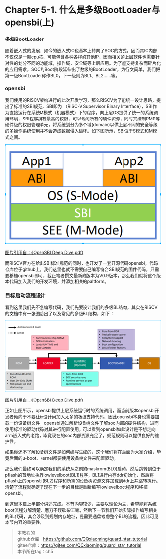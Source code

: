 # Chapter 5-1. 什么是多级BootLoader与opensbi(上)

### 多级BootLoader

随着嵌入式的发展，如今的嵌入式IC也基本上转向了SOC的方式，因而其IC内部不仅仅是一颗cpu核，可能包含各种各样的其他IP，因而相关的上层软件也需要针对性的划分不同的功能域，操作域，安全域等上层应用。为了能支持复杂而碎片化的应用需求，SOC的Boot阶段延伸出了数级的BootLoader，为行文简单，我们把第一级BootLoader称作BL0，下一级则为BL1、BL2……等。

### opensbi

我们使用的RISCV架构进行的此次开发学习，那么RISCV为了能统一设计思路，提出了标准的SBI规范，SBI即为 （RISC-V Supervisor Binary Interface），SBI作为直接运行在系统M模式（机器模式）下的程序，向上层OS提供了统一的系统调用环境，SBI程序拥有最高的权限，可以访问所有的硬件资源，同时其控制PMP等硬件级的权限管理单元，将系统划分为多个域(domain)以供上层不同的安全等级的多操作系统使用并不会造成数据侵入破坏。如下图所示，SBI位于S模式和M模式之间。

![ch5-0](./img/ch5-0.png)

[图片引用自：《OpenSBI Deep Dive.pdf》](https://archive.fosdem.org/2019/schedule/event/riscvsbi/attachments/slides/3058/export/events/attachments/riscvsbi/slides/3058/FOSDEM_RISCV_SBI_Atish.pdf)

而RISCV官方在给出SBI标准规范的同时，也开发了一套开源代码opensbi，代码仓库位于github上。我们这里也就不需要自己编写符合SBI规范的固件代码，只需要移植opensbi即可，截止笔者撰文最新的版本为V0.9版本，那么我们就将这个版本代码加入我们的开发环境，并添加相关的paltform。

### 目标启动流程设计

看到这里我们先不急编写代码，我们先要设计我们的多级BL结构，其实在RISCV的文档中有一张图给出了以及常见的多级BL结构，如下：

![ch5-1](./img/ch5-1.png)

[图片引用自：《OpenSBI Deep Dive.pdf》](https://archive.fosdem.org/2019/schedule/event/riscvsbi/attachments/slides/3058/export/events/attachments/riscvsbi/slides/3058/FOSDEM_RISCV_SBI_Atish.pdf)

正如上图所示，opensbi提供上层系统运行时的系统调用，而当前版本opensbi开发者倾向于不要让ic设计尚加入太多的板级支持代码，因此opensbi本身也需要加载一份设备树文件，opensbi通过解析设备树文件了解soc内部的硬件结构，进而使用标准的驱动代码对其进行配置使用，可以看到opensbi如此设计是不想走向arm嵌入式的老路，毕竟现在的soc内部资源充足了，规范规则可以提供良好的维护性。

如果你还不了解设备树文件是如何编写生成的，这个我们将在后面为大家介绍，毕竟后面的u-boot、kernel都要使用设备树文件来配置驱动。

那么我们最终可以确定我们的系统从之前的maskrom(BL0)启动，然后跳转到位于pflash的首地址执行lowlevelboot(BL1)程序，BL1进行内存ddr初始化，然后将pflash上的opensbi(BL2)程序和所需的设备树资源文件加载到ddr上并跳转执行。清楚了流程就确定了现在下一步的目标是重新编写lowlevelboot程序和移植opensbi。

到这里本篇上半部分讲述完成。本节内容较少，主要以理论为主，希望能将系统boot流程分解清楚，磨刀不误砍柴工嘛，然后下一节我们开始实际操作编写相关的BL代码，其会涉及到规划内存地址，是需要通盘考虑整个BL的流程，因此可见本节内容的重要性。

> 本教程的<br>github仓库：https://github.com/QQxiaoming/quard_star_tutorial<br>gitee仓库：https://gitee.com/QQxiaoming/quard_star_tutorial<br>本节所在tag：ch5